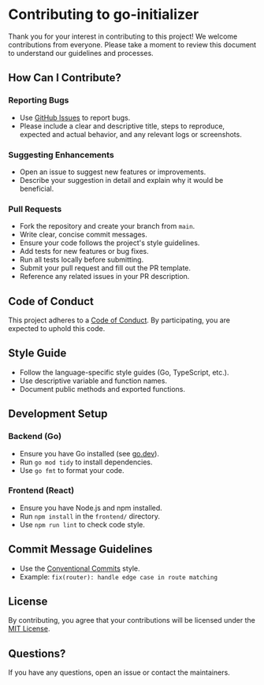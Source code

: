 
# Contributing to go-initializer

Thank you for your interest in contributing to this project! We welcome contributions from everyone. Please take a moment to review this document to understand our guidelines and processes.

## How Can I Contribute?

### Reporting Bugs

- Use [GitHub Issues](https://github.com/neo7337/go-initializer/issues) to report bugs.
- Please include a clear and descriptive title, steps to reproduce, expected and actual behavior, and any relevant logs or screenshots.

### Suggesting Enhancements

- Open an issue to suggest new features or improvements.
- Describe your suggestion in detail and explain why it would be beneficial.

### Pull Requests

- Fork the repository and create your branch from `main`.
- Write clear, concise commit messages.
- Ensure your code follows the project's style guidelines.
- Add tests for new features or bug fixes.
- Run all tests locally before submitting.
- Submit your pull request and fill out the PR template.
- Reference any related issues in your PR description.

## Code of Conduct

This project adheres to a [Code of Conduct](CODE_OF_CONDUCT.md). By participating, you are expected to uphold this code.

## Style Guide

- Follow the language-specific style guides (Go, TypeScript, etc.).
- Use descriptive variable and function names.
- Document public methods and exported functions.

## Development Setup

### Backend (Go)

- Ensure you have Go installed (see [go.dev](https://go.dev/doc/install)).
- Run `go mod tidy` to install dependencies.
- Use `go fmt` to format your code.

### Frontend (React)

- Ensure you have Node.js and npm installed.
- Run `npm install` in the `frontend/` directory.
- Use `npm run lint` to check code style.

## Commit Message Guidelines

- Use the [Conventional Commits](https://www.conventionalcommits.org/) style.
- Example: `fix(router): handle edge case in route matching`

## License

By contributing, you agree that your contributions will be licensed under the [MIT License](LICENSE).

## Questions?

If you have any questions, open an issue or contact the maintainers.
